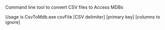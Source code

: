 Command line tool to convert CSV files to Access MDBs

Usage is CsvToMdb.exe csvFile [CSV delimiter] [primary key] [columns to ignore]
